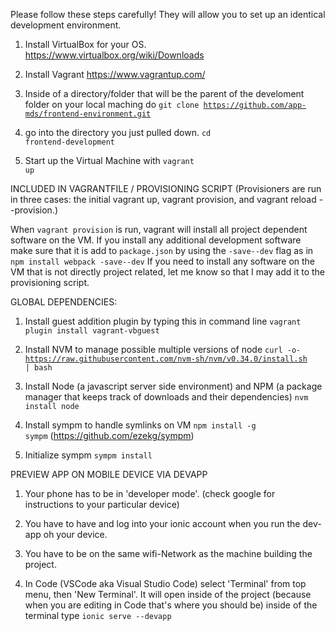 Please follow these steps carefully! They will allow you to set up an identical development environment.

1. Install VirtualBox for your OS. https://www.virtualbox.org/wiki/Downloads

2. Install Vagrant https://www.vagrantup.com/

3. Inside of a directory/folder that will be the parent of the develoment folder on your local maching do <code>git clone https://github.com/app-mds/frontend-environment.git</code>

4. go into the directory you just pulled down. <code>cd frontend-development</code>

5. Start up the Virtual Machine with <code>vagrant up</code>


INCLUDED IN VAGRANTFILE / PROVISIONING SCRIPT
(Provisioners are run in three cases: the initial vagrant up, vagrant provision, and vagrant reload --provision.)

When <code>vagrant provision</code> is run, vagrant will install all project dependent software on the VM. If you install any additional development software make sure that it is add to <code>package.json</code> by using the <code>-save--dev</code> flag as in <code>npm install webpack -save--dev</code> If you need to install any software on the VM that is not directly project related, let me know so that I may add it to the provisioning script.

GLOBAL DEPENDENCIES:

1. Install guest addition plugin by typing this in command line <code>vagrant plugin install vagrant-vbguest</code>

2. Install NVM to manage possible multiple versions of node <code>curl -o- https://raw.githubusercontent.com/nvm-sh/nvm/v0.34.0/install.sh | bash</code>

3. Install Node (a javascript server side environment) and NPM (a package manager that keeps track of downloads and their dependencies) <code>nvm install node</code>

4. Install sympm to handle symlinks on VM <code>npm install -g sympm</code> (https://github.com/ezekg/sympm)

5. Initialize sympm <code>sympm install</code>

PREVIEW APP ON MOBILE DEVICE VIA DEVAPP
1. Your phone has to be in 'developer mode'. (check google for instructions to your particular device)

2. You have to have and log into your ionic account when you run the dev-app oh your device.

3. You have to be on the same wifi-Network as the machine building the project.

4. In Code (VSCode aka Visual Studio Code) select 'Terminal' from top menu, then 'New Terminal'. It will open inside of the project (because when you are editing in Code that's where you should be) inside of the terminal type <code>ionic serve --devapp</code>





